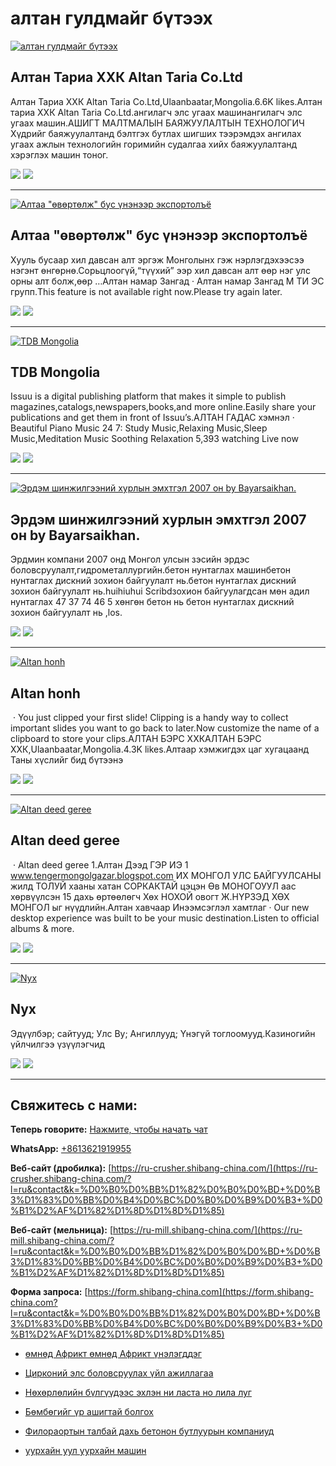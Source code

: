 # алтан гулдмайг бүтээх

<a href="https://swt.shibang-china.com/?l=ru&img&k=%D0%B0%D0%BB%D1%82%D0%B0%D0%BD+%D0%B3%D1%83%D0%BB%D0%B4%D0%BC%D0%B0%D0%B9%D0%B3+%D0%B1%D2%AF%D1%82%D1%8D%D1%8D%D1%85" target="_blank">![алтан гулдмайг бүтээх](http://static.shibang-china.com/all-800x300/896.jpg)</a>

## Алтан Тариа ХХК Altan Taria Co.Ltd
Алтан Тариа ХХК Altan Taria Co.Ltd,Ulaanbaatar,Mongolia.6.6K likes.Алтан тариа ХХК Altan Taria Co.Ltd.ангилагч элс угаах машинангилагч элс угаах машин.АШИГТ МАЛТМАЛЫН БАЯЖУУЛАЛТЫН ТЕХНОЛОГИЧ Хүдрийг баяжуулалтанд бэлтгэх бутлах шигших тээрэмдэх ангилах угаах ажлын технологийн горимийн судалгаа хийх баяжуулалтанд хэрэглэх машин тоног.


<a href="https://whatsapp.shibangsoft.com/WhatsApp.php" target="_blank" title="WhatsApp">![](http://static.shibang-china.com/icon/whatsapp.png)</a> <a href="https://swt.shibang-china.com/?l=ru&icon&k=%D0%B0%D0%BB%D1%82%D0%B0%D0%BD+%D0%B3%D1%83%D0%BB%D0%B4%D0%BC%D0%B0%D0%B9%D0%B3+%D0%B1%D2%AF%D1%82%D1%8D%D1%8D%D1%85" target="_blank">![](http://static.shibang-china.com/icon/chat-ru.png)</a>

---

<a href="https://swt.shibang-china.com/?l=ru&img&k=%D0%B0%D0%BB%D1%82%D0%B0%D0%BD+%D0%B3%D1%83%D0%BB%D0%B4%D0%BC%D0%B0%D0%B9%D0%B3+%D0%B1%D2%AF%D1%82%D1%8D%D1%8D%D1%85" target="_blank">![Алтаа &quot;өвөртөлж&quot; бус үнэнээр экспортолъё](http://static.shibang-china.com/all-800x300/1277.jpg)</a>

## Алтаа &quot;өвөртөлж&quot; бус үнэнээр экспортолъё
Хууль бусаар хил давсан алт эргэж Монголынх гэж нэрлэгдэхээсээ нэгэнт өнгөрнө.Сорьцлоогүй,“түүхий” ээр хил давсан алт өөр нэг улс орны алт болж,өөр …Алтан намар Зангад&nbsp;&#0183;&#32;Алтан намар Зангад М ТИ ЭС групп.This feature is not available right now.Please try again later.


<a href="https://whatsapp.shibangsoft.com/WhatsApp.php" target="_blank" title="WhatsApp">![](http://static.shibang-china.com/icon/whatsapp.png)</a> <a href="https://swt.shibang-china.com/?l=ru&icon&k=%D0%B0%D0%BB%D1%82%D0%B0%D0%BD+%D0%B3%D1%83%D0%BB%D0%B4%D0%BC%D0%B0%D0%B9%D0%B3+%D0%B1%D2%AF%D1%82%D1%8D%D1%8D%D1%85" target="_blank">![](http://static.shibang-china.com/icon/chat-ru.png)</a>

---

<a href="https://swt.shibang-china.com/?l=ru&img&k=%D0%B0%D0%BB%D1%82%D0%B0%D0%BD+%D0%B3%D1%83%D0%BB%D0%B4%D0%BC%D0%B0%D0%B9%D0%B3+%D0%B1%D2%AF%D1%82%D1%8D%D1%8D%D1%85" target="_blank">![TDB Mongolia](http://static.shibang-china.com/all-800x300/1360.jpg)</a>

## TDB Mongolia
Issuu is a digital publishing platform that makes it simple to publish magazines,catalogs,newspapers,books,and more online.Easily share your publications and get them in front of Issuu’s.АЛТАН ГАДАС хэмнэл&nbsp;&#0183;&#32;Beautiful Piano Music 24 7: Study Music,Relaxing Music,Sleep Music,Meditation Music Soothing Relaxation 5,393 watching Live now


<a href="https://whatsapp.shibangsoft.com/WhatsApp.php" target="_blank" title="WhatsApp">![](http://static.shibang-china.com/icon/whatsapp.png)</a> <a href="https://swt.shibang-china.com/?l=ru&icon&k=%D0%B0%D0%BB%D1%82%D0%B0%D0%BD+%D0%B3%D1%83%D0%BB%D0%B4%D0%BC%D0%B0%D0%B9%D0%B3+%D0%B1%D2%AF%D1%82%D1%8D%D1%8D%D1%85" target="_blank">![](http://static.shibang-china.com/icon/chat-ru.png)</a>

---

<a href="https://swt.shibang-china.com/?l=ru&img&k=%D0%B0%D0%BB%D1%82%D0%B0%D0%BD+%D0%B3%D1%83%D0%BB%D0%B4%D0%BC%D0%B0%D0%B9%D0%B3+%D0%B1%D2%AF%D1%82%D1%8D%D1%8D%D1%85" target="_blank">![Эрдэм шинжилгээний хурлын эмхтгэл 2007 он by Bayarsaikhan.](http://static.shibang-china.com/all-800x300/923.jpg)</a>

## Эрдэм шинжилгээний хурлын эмхтгэл 2007 он by Bayarsaikhan.
Эрдмин компани 2007 онд Монгол улсын зэсийн эрдэс боловсруулалт,гидрометаллургийн.бетон нунтаглах машинбетон нунтаглах дискний зохион байгуулалт нь.бетон нунтаглах дискний зохион байгуулалт нь.huihiuhui Scribdзохион байгуулагдсан мөн адил нунтаглах 47 37 74 46 5 хөнгөн бетон нь бетон нунтаглах дискний зохион байгуулалт нь ,los.


<a href="https://whatsapp.shibangsoft.com/WhatsApp.php" target="_blank" title="WhatsApp">![](http://static.shibang-china.com/icon/whatsapp.png)</a> <a href="https://swt.shibang-china.com/?l=ru&icon&k=%D0%B0%D0%BB%D1%82%D0%B0%D0%BD+%D0%B3%D1%83%D0%BB%D0%B4%D0%BC%D0%B0%D0%B9%D0%B3+%D0%B1%D2%AF%D1%82%D1%8D%D1%8D%D1%85" target="_blank">![](http://static.shibang-china.com/icon/chat-ru.png)</a>

---

<a href="https://swt.shibang-china.com/?l=ru&img&k=%D0%B0%D0%BB%D1%82%D0%B0%D0%BD+%D0%B3%D1%83%D0%BB%D0%B4%D0%BC%D0%B0%D0%B9%D0%B3+%D0%B1%D2%AF%D1%82%D1%8D%D1%8D%D1%85" target="_blank">![Altan honh](http://static.shibang-china.com/all-800x300/511.jpg)</a>

## Altan honh
&nbsp;&#0183;&#32;You just clipped your first slide! Clipping is a handy way to collect important slides you want to go back to later.Now customize the name of a clipboard to store your clips.АЛТАН БЭРС ХХКАЛТАН БЭРС ХХК,Ulaanbaatar,Mongolia.4.3K likes.Алтаар хэмжигдэх цаг хугацаанд Таны хүслийг бид бүтээнэ


<a href="https://whatsapp.shibangsoft.com/WhatsApp.php" target="_blank" title="WhatsApp">![](http://static.shibang-china.com/icon/whatsapp.png)</a> <a href="https://swt.shibang-china.com/?l=ru&icon&k=%D0%B0%D0%BB%D1%82%D0%B0%D0%BD+%D0%B3%D1%83%D0%BB%D0%B4%D0%BC%D0%B0%D0%B9%D0%B3+%D0%B1%D2%AF%D1%82%D1%8D%D1%8D%D1%85" target="_blank">![](http://static.shibang-china.com/icon/chat-ru.png)</a>

---

<a href="https://swt.shibang-china.com/?l=ru&img&k=%D0%B0%D0%BB%D1%82%D0%B0%D0%BD+%D0%B3%D1%83%D0%BB%D0%B4%D0%BC%D0%B0%D0%B9%D0%B3+%D0%B1%D2%AF%D1%82%D1%8D%D1%8D%D1%85" target="_blank">![Altan deed geree](http://static.shibang-china.com/all-800x300/96.jpg)</a>

## Altan deed geree
&nbsp;&#0183;&#32;Altan deed geree 1.Алтан Дээд ГЭР ИЭ 1 www.tengermongolgazar.blogspot.com ИХ МОНГОЛ УЛС БАЙГУУЛСАНЫ жилд ТОЛУЙ хааны хатан СОРКАКТАЙ цэцэн Өв МОНОГОУУЛ аас хөрвүүлсэн 15 дахь өртөөлөгч Хөх НОХОЙ овогт Ж.НҮРЗЭД ХӨХ МОНГОЛ ыг нүүдлийн.Алтан хавчаар Инээмсэглэл хамтлаг&nbsp;&#0183;&#32;Our new desktop experience was built to be your music destination.Listen to official albums &amp; more.


<a href="https://whatsapp.shibangsoft.com/WhatsApp.php" target="_blank" title="WhatsApp">![](http://static.shibang-china.com/icon/whatsapp.png)</a> <a href="https://swt.shibang-china.com/?l=ru&icon&k=%D0%B0%D0%BB%D1%82%D0%B0%D0%BD+%D0%B3%D1%83%D0%BB%D0%B4%D0%BC%D0%B0%D0%B9%D0%B3+%D0%B1%D2%AF%D1%82%D1%8D%D1%8D%D1%85" target="_blank">![](http://static.shibang-china.com/icon/chat-ru.png)</a>

---

<a href="https://swt.shibang-china.com/?l=ru&img&k=%D0%B0%D0%BB%D1%82%D0%B0%D0%BD+%D0%B3%D1%83%D0%BB%D0%B4%D0%BC%D0%B0%D0%B9%D0%B3+%D0%B1%D2%AF%D1%82%D1%8D%D1%8D%D1%85" target="_blank">![Nyx](http://static.shibang-china.com/all-800x300/758.jpg)</a>

## Nyx
Эдүүлбэр; сайтууд; Улс By; Ангиллууд; Үнэгүй тоглоомууд.Казиногийн үйлчилгээ үзүүлэгчид

<a href="https://whatsapp.shibangsoft.com/WhatsApp.php" target="_blank" title="WhatsApp">![](http://static.shibang-china.com/icon/whatsapp.png)</a> <a href="https://swt.shibang-china.com/?l=ru&icon&k=%D0%B0%D0%BB%D1%82%D0%B0%D0%BD+%D0%B3%D1%83%D0%BB%D0%B4%D0%BC%D0%B0%D0%B9%D0%B3+%D0%B1%D2%AF%D1%82%D1%8D%D1%8D%D1%85" target="_blank">![](http://static.shibang-china.com/icon/chat-ru.png)</a>

---
## Свяжитесь с нами:

**Теперь говорите:** [Нажмите, чтобы начать чат](https://swt.shibang-china.com?l=ru&contact&k=%D0%B0%D0%BB%D1%82%D0%B0%D0%BD+%D0%B3%D1%83%D0%BB%D0%B4%D0%BC%D0%B0%D0%B9%D0%B3+%D0%B1%D2%AF%D1%82%D1%8D%D1%8D%D1%85)

**WhatsApp:**  [+8613621919955](https://whatsapp.shibangsoft.com/WhatsApp.php)

**Веб-сайт (дробилка):** [https://ru-crusher.shibang-china.com/](https://ru-crusher.shibang-china.com/?l=ru&contact&k=%D0%B0%D0%BB%D1%82%D0%B0%D0%BD+%D0%B3%D1%83%D0%BB%D0%B4%D0%BC%D0%B0%D0%B9%D0%B3+%D0%B1%D2%AF%D1%82%D1%8D%D1%8D%D1%85)

**Веб-сайт (мельница):** [https://ru-mill.shibang-china.com/](https://ru-mill.shibang-china.com/?l=ru&contact&k=%D0%B0%D0%BB%D1%82%D0%B0%D0%BD+%D0%B3%D1%83%D0%BB%D0%B4%D0%BC%D0%B0%D0%B9%D0%B3+%D0%B1%D2%AF%D1%82%D1%8D%D1%8D%D1%85)

**Форма запроса:** [https://form.shibang-china.com](https://form.shibang-china.com?l=ru&contact&k=%D0%B0%D0%BB%D1%82%D0%B0%D0%BD+%D0%B3%D1%83%D0%BB%D0%B4%D0%BC%D0%B0%D0%B9%D0%B3+%D0%B1%D2%AF%D1%82%D1%8D%D1%8D%D1%85)

* [өмнөд Африкт өмнөд Африкт үнэлэгддэг](../127/%D3%A9%D0%BC%D0%BD%D3%A9%D0%B4%20%D0%90%D1%84%D1%80%D0%B8%D0%BA%D1%82%20%D3%A9%D0%BC%D0%BD%D3%A9%D0%B4%20%D0%90%D1%84%D1%80%D0%B8%D0%BA%D1%82%20%D2%AF%D0%BD%D1%8D%D0%BB%D1%8D%D0%B3%D0%B4%D0%B4%D1%8D%D0%B3.md)

* [Цирконий элс боловсруулах үйл ажиллагаа](../129/%D0%A6%D0%B8%D1%80%D0%BA%D0%BE%D0%BD%D0%B8%D0%B9%20%D1%8D%D0%BB%D1%81%20%D0%B1%D0%BE%D0%BB%D0%BE%D0%B2%D1%81%D1%80%D1%83%D1%83%D0%BB%D0%B0%D1%85%20%D2%AF%D0%B9%D0%BB%20%D0%B0%D0%B6%D0%B8%D0%BB%D0%BB%D0%B0%D0%B3%D0%B0%D0%B0.md)

* [Нөхөрлөлийн бүлгүүдээс эхлэн ни ласта но лила луг](../127/%D0%9D%D3%A9%D1%85%D3%A9%D1%80%D0%BB%D3%A9%D0%BB%D0%B8%D0%B9%D0%BD%20%D0%B1%D2%AF%D0%BB%D0%B3%D2%AF%D2%AF%D0%B4%D1%8D%D1%8D%D1%81%20%D1%8D%D1%85%D0%BB%D1%8D%D0%BD%20%D0%BD%D0%B8%20%D0%BB%D0%B0%D1%81%D1%82%D0%B0%20%D0%BD%D0%BE%20%D0%BB%D0%B8%D0%BB%D0%B0%20%D0%BB%D1%83%D0%B3.md)

* [Бөмбөгийг үр ашигтай болгох](../129/%D0%91%D3%A9%D0%BC%D0%B1%D3%A9%D0%B3%D0%B8%D0%B9%D0%B3%20%D2%AF%D1%80%20%D0%B0%D1%88%D0%B8%D0%B3%D1%82%D0%B0%D0%B9%20%D0%B1%D0%BE%D0%BB%D0%B3%D0%BE%D1%85.md)

* [Филораортын талбай дахь бетонон бутлуурын компаниуд](../128/%D0%A4%D0%B8%D0%BB%D0%BE%D1%80%D0%B0%D0%BE%D1%80%D1%82%D1%8B%D0%BD%20%D1%82%D0%B0%D0%BB%D0%B1%D0%B0%D0%B9%20%D0%B4%D0%B0%D1%85%D1%8C%20%D0%B1%D0%B5%D1%82%D0%BE%D0%BD%D0%BE%D0%BD%20%D0%B1%D1%83%D1%82%D0%BB%D1%83%D1%83%D1%80%D1%8B%D0%BD%20%D0%BA%D0%BE%D0%BC%D0%BF%D0%B0%D0%BD%D0%B8%D1%83%D0%B4.md)

* [уурхайн уул уурхайн машин](../130/%D1%83%D1%83%D1%80%D1%85%D0%B0%D0%B9%D0%BD%20%D1%83%D1%83%D0%BB%20%D1%83%D1%83%D1%80%D1%85%D0%B0%D0%B9%D0%BD%20%D0%BC%D0%B0%D1%88%D0%B8%D0%BD.md)